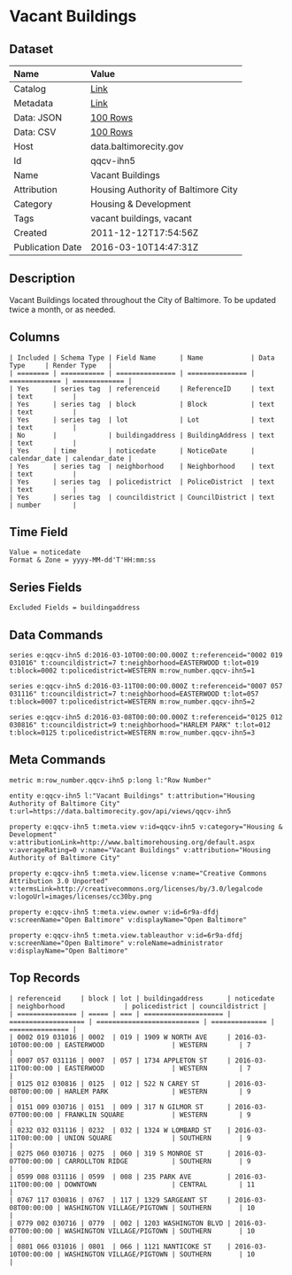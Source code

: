 # Vacant Buildings

## Dataset

| Name | Value |
| :--- | :---- |
| Catalog | [Link](https://catalog.data.gov/dataset/vacant-buildings-f6b67) |
| Metadata | [Link](https://data.baltimorecity.gov/api/views/qqcv-ihn5) |
| Data: JSON | [100 Rows](https://data.baltimorecity.gov/api/views/qqcv-ihn5/rows.json?max_rows=100) |
| Data: CSV | [100 Rows](https://data.baltimorecity.gov/api/views/qqcv-ihn5/rows.csv?max_rows=100) |
| Host | data.baltimorecity.gov |
| Id | qqcv-ihn5 |
| Name | Vacant Buildings |
| Attribution | Housing Authority of Baltimore City |
| Category | Housing & Development |
| Tags | vacant buildings, vacant |
| Created | 2011-12-12T17:54:56Z |
| Publication Date | 2016-03-10T14:47:31Z |

## Description

Vacant Buildings located throughout the City of Baltimore. To be updated twice a month, or as needed.

## Columns

```ls
| Included | Schema Type | Field Name      | Name            | Data Type     | Render Type   |
| ======== | =========== | =============== | =============== | ============= | ============= |
| Yes      | series tag  | referenceid     | ReferenceID     | text          | text          |
| Yes      | series tag  | block           | Block           | text          | text          |
| Yes      | series tag  | lot             | Lot             | text          | text          |
| No       |             | buildingaddress | BuildingAddress | text          | text          |
| Yes      | time        | noticedate      | NoticeDate      | calendar_date | calendar_date |
| Yes      | series tag  | neighborhood    | Neighborhood    | text          | text          |
| Yes      | series tag  | policedistrict  | PoliceDistrict  | text          | text          |
| Yes      | series tag  | councildistrict | CouncilDistrict | text          | number        |
```

## Time Field

```ls
Value = noticedate
Format & Zone = yyyy-MM-dd'T'HH:mm:ss
```

## Series Fields

```ls
Excluded Fields = buildingaddress
```

## Data Commands

```ls
series e:qqcv-ihn5 d:2016-03-10T00:00:00.000Z t:referenceid="0002 019 031016" t:councildistrict=7 t:neighborhood=EASTERWOOD t:lot=019 t:block=0002 t:policedistrict=WESTERN m:row_number.qqcv-ihn5=1

series e:qqcv-ihn5 d:2016-03-11T00:00:00.000Z t:referenceid="0007 057 031116" t:councildistrict=7 t:neighborhood=EASTERWOOD t:lot=057 t:block=0007 t:policedistrict=WESTERN m:row_number.qqcv-ihn5=2

series e:qqcv-ihn5 d:2016-03-08T00:00:00.000Z t:referenceid="0125 012 030816" t:councildistrict=9 t:neighborhood="HARLEM PARK" t:lot=012 t:block=0125 t:policedistrict=WESTERN m:row_number.qqcv-ihn5=3
```

## Meta Commands

```ls
metric m:row_number.qqcv-ihn5 p:long l:"Row Number"

entity e:qqcv-ihn5 l:"Vacant Buildings" t:attribution="Housing Authority of Baltimore City" t:url=https://data.baltimorecity.gov/api/views/qqcv-ihn5

property e:qqcv-ihn5 t:meta.view v:id=qqcv-ihn5 v:category="Housing & Development" v:attributionLink=http://www.baltimorehousing.org/default.aspx v:averageRating=0 v:name="Vacant Buildings" v:attribution="Housing Authority of Baltimore City"

property e:qqcv-ihn5 t:meta.view.license v:name="Creative Commons Attribution 3.0 Unported" v:termsLink=http://creativecommons.org/licenses/by/3.0/legalcode v:logoUrl=images/licenses/cc30by.png

property e:qqcv-ihn5 t:meta.view.owner v:id=6r9a-dfdj v:screenName="Open Baltimore" v:displayName="Open Baltimore"

property e:qqcv-ihn5 t:meta.view.tableauthor v:id=6r9a-dfdj v:screenName="Open Baltimore" v:roleName=administrator v:displayName="Open Baltimore"
```

## Top Records

```ls
| referenceid     | block | lot | buildingaddress      | noticedate          | neighborhood               | policedistrict | councildistrict | 
| =============== | ===== | === | ==================== | =================== | ========================== | ============== | =============== | 
| 0002 019 031016 | 0002  | 019 | 1909 W NORTH AVE     | 2016-03-10T00:00:00 | EASTERWOOD                 | WESTERN        | 7               | 
| 0007 057 031116 | 0007  | 057 | 1734 APPLETON ST     | 2016-03-11T00:00:00 | EASTERWOOD                 | WESTERN        | 7               | 
| 0125 012 030816 | 0125  | 012 | 522 N CAREY ST       | 2016-03-08T00:00:00 | HARLEM PARK                | WESTERN        | 9               | 
| 0151 009 030716 | 0151  | 009 | 317 N GILMOR ST      | 2016-03-07T00:00:00 | FRANKLIN SQUARE            | WESTERN        | 9               | 
| 0232 032 031116 | 0232  | 032 | 1324 W LOMBARD ST    | 2016-03-11T00:00:00 | UNION SQUARE               | SOUTHERN       | 9               | 
| 0275 060 030716 | 0275  | 060 | 319 S MONROE ST      | 2016-03-07T00:00:00 | CARROLLTON RIDGE           | SOUTHERN       | 9               | 
| 0599 008 031116 | 0599  | 008 | 235 PARK AVE         | 2016-03-11T00:00:00 | DOWNTOWN                   | CENTRAL        | 11              | 
| 0767 117 030816 | 0767  | 117 | 1329 SARGEANT ST     | 2016-03-08T00:00:00 | WASHINGTON VILLAGE/PIGTOWN | SOUTHERN       | 10              | 
| 0779 002 030716 | 0779  | 002 | 1203 WASHINGTON BLVD | 2016-03-07T00:00:00 | WASHINGTON VILLAGE/PIGTOWN | SOUTHERN       | 10              | 
| 0801 066 031016 | 0801  | 066 | 1121 NANTICOKE ST    | 2016-03-10T00:00:00 | WASHINGTON VILLAGE/PIGTOWN | SOUTHERN       | 10              | 
```